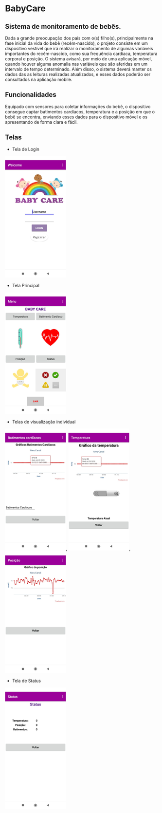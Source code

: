 # BabyCare
## Sistema de monitoramento de bebês.

Dada a grande preocupação dos pais com o(s) filho(s), principalmente na fase inicial da vida do bebê (recém-nascido), o projeto consiste em um dispositivo vestível que irá realizar o monitoramento de algumas variáveis importantes do recém-nascido, como sua frequência cardíaca, temperatura corporal e posição.
O sistema avisará, por meio de uma aplicação móvel, quando houver alguma anomalia nas variáveis que são aferidas em um intervalo de tempo determinado. Além disso, o sistema deverá manter os dados das as leituras realizadas atualizados, e esses dados poderão ser consultados na aplicação mobile.

## Funcionalidades

Equipado com sensores para coletar informações do bebê, o dispositivo consegue captar batimentos cardíacos, temperatura e a posição em que o bebê se encontra, enviando esses dados para o dispositivo móvel e os apresentando de forma clara e fácil.

## Telas

 - Tela de Login

<img src="Images/login.jpeg" width="200">

 - Tela Principal

<img src="Images/principal.jpeg" width="200">

 - Telas de visualização individual 

<img src="Images/bpm.jpeg" width="200">,
<img src="Images/temp.jpeg" width="200">,
<img src="Images/posicao.jpeg" width="200">

 - Tela de Status

<img src="Images/status.jpeg" width="200">

